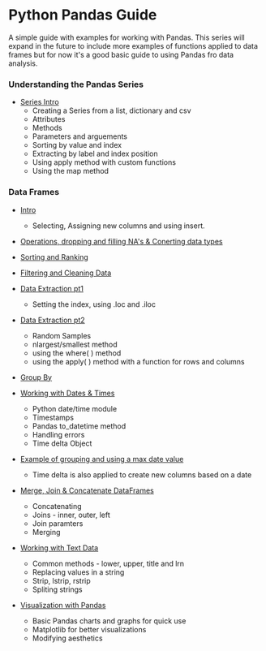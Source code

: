 # Python Pandas Guide
A simple guide with examples for working with Pandas. This series will expand in the future to include more examples of functions applied to data frames but for now it's a good basic guide to using Pandas fro data analysis.

### Understanding the Pandas Series
- [Series Intro](https://github.com/jkenney0501/Python_Pandas_Guide/blob/main/Notebooks/Series.ipynb)
  - Creating a Series from a list, dictionary and csv
  - Attributes
  - Methods
  - Parameters and arguements
  - Sorting by value and index
  - Extracting by label and index position
  - Using apply method with custom functions
  - Using the map method

### Data Frames
- [Intro](https://github.com/jkenney0501/Python_Pandas_Guide/blob/main/Notebooks/Data_Frames_1_A_intro_select_insert.ipynb)
  - Selecting, Assigning new columns and using insert.

- [Operations, dropping and filling NA's & Conerting data types](https://github.com/jkenney0501/Python_Pandas_Guide/blob/main/Notebooks/Data_Frames_1_B_ops_counts_na_astype.ipynb)

- [Sorting and Ranking](https://github.com/jkenney0501/Python_Pandas_Guide/blob/main/Notebooks/Data_Frames_1_C_Sorting_Ranking.ipynb)

- [Filtering and Cleaning Data](https://github.com/jkenney0501/Python_Pandas_Guide/blob/main/Notebooks/Data_Frames_2_Filtering_Data.ipynb)

- [Data Extraction pt1](https://github.com/jkenney0501/Python_Pandas_Guide/blob/main/Notebooks/Data_Frames_3_Data_Extraction.ipynb)
  - Setting the index, using .loc and .iloc

- [Data Extraction pt2](https://github.com/jkenney0501/Python_Pandas_Guide/blob/main/Notebooks/Data_Frames_3_Data_Extraction_Samples_Where_Apply_funcs.ipynb)
  - Random Samples
  - nlargest/smallest method
  - using the where( ) method
  - using the apply( ) method with a function for rows and columns

- [Group By](https://github.com/jkenney0501/Python_Pandas_Guide/blob/main/Notebooks/Data_Frames_6_Group_By.ipynb)

- [Working with Dates & Times](https://github.com/jkenney0501/Python_Pandas_Guide/blob/main/Notebooks/Data_Frames_8_Dates_Times.ipynb)
  - Python date/time module
  - Timestamps
  - Pandas to_datetime method
  - Handling errors
  - Time delta Object

- [Example of grouping and using a max date value](https://github.com/jkenney0501/Python_Pandas_Guide/blob/main/Notebooks/DataFrames-Sorting%20loans%20in%20a%20group%20and%20taking%20the%20most%20recent%20date.ipynb)
  - Time delta is also applied to create new columns based on a date

- [Merge, Join & Concatenate DataFrames]()
  - Concatenating
  - Joins - inner, outer, left
  - Join paramters
  - Merging
 

- [Working with Text Data](https://github.com/jkenney0501/Python_Pandas_Guide/blob/main/Notebooks/Data_Frames_Working_with_Text_Data.ipynb)
  - Common methods - lower, upper, title and lrn
  - Replacing values in a string
  - Strip, lstrip, rstrip
  - Spliting strings


- [Visualization with Pandas](https://github.com/jkenney0501/Python_Pandas_Guide/blob/main/Notebooks/Visualization%20in%20Pandas.ipynb)
  - Basic Pandas charts and graphs for quick use
  - Matplotlib for better visualizations
  - Modifying aesthetics
